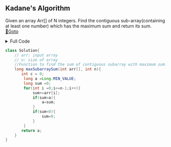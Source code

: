 ## Kadane's Algorithm 
Given an array Arr[] of N integers. Find the contiguous sub-array(containing at least one number) which has the maximum sum and return its sum. [🔗Goto](https://practice.geeksforgeeks.org/problems/kadanes-algorithm-1587115620/1) 

<details>
<summary>Full Code</summary>

```java
import java.io.*;

class Main {
    
	public static void main (String[] args) throws IOException {
		BufferedReader br = new BufferedReader(new InputStreamReader(System.in));
		int t = Integer.parseInt(br.readLine().trim()); //Inputting the testcases
		while(t-->0){
		    //size of array
		    int n = Integer.parseInt(br.readLine().trim());
		    int arr[] = new int[n];
		    String inputLine[] = br.readLine().trim().split(" ");
		    
		    //adding elements
		    for(int i=0; i<n; i++){
		        arr[i] = Integer.parseInt(inputLine[i]);
		    }
		    
		    Solution obj = new Solution();
		    
		    //calling maxSubarraySum() function
		    System.out.println(obj.maxSubarraySum(arr, n));
		}
	}
}

// } Driver Code Ends


class Solution{
    // arr: input array
    // n: size of array
    //Function to find the sum of contiguous subarray with maximum sum.
    long maxSubarraySum(int arr[], int n){
       int c = 0;
        long a =Long.MIN_VALUE;
        long sum =0;
        for(int i =0;i<=n-1;i++){
            sum+=arr[i];
            if(sum>a){
                a=sum;
            }
            if(sum<0){
                sum=0;
            }
        }
       return a;
    }
}
```
</details>

```java
class Solution{
    // arr: input array
    // n: size of array
    //Function to find the sum of contiguous subarray with maximum sum.
    long maxSubarraySum(int arr[], int n){
       int c = 0;
        long a =Long.MIN_VALUE;
        long sum =0;
        for(int i =0;i<=n-1;i++){
            sum+=arr[i];
            if(sum>a){
                a=sum;
            }
            if(sum<0){
                sum=0;
            }
        }
       return a;
    }
}
```